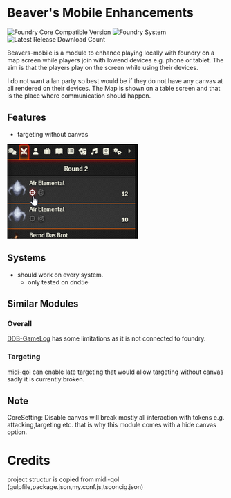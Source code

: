 # Beaver's Mobile Enhancements
![Foundry Core Compatible Version](https://img.shields.io/endpoint?url=https%3A%2F%2Ffoundryshields.com%2Fversion%3Fstyle%3Dflat%26url%3Dhttps%3A%2F%2Fraw.githubusercontent.com%2FAngryBeaver%2Fbeavers-mobile%2Fmain%2Fmodule.json)
![Foundry System](https://img.shields.io/endpoint?url=https%3A%2F%2Ffoundryshields.com%2Fsystem%3FnameType%3Draw%26showVersion%3D1%26style%3Dflat%26url%3Dhttps%3A%2F%2Fraw.githubusercontent.com%2FAngryBeaver%2Fbeavers-mobile%2Fmain%2Fmodule.json)
![Latest Release Download Count](https://img.shields.io/github/downloads/AngryBeaver/beavers-mobile/total?color=bright-green)

Beavers-mobile is a module to enhance playing locally with foundry on a map screen while players join with lowend devices e.g. phone or tablet.
The aim is that the players play on the screen while using their devices.

I do not want a lan party so best would be if they do not have any canvas at all rendered on their devices.
The Map is shown on a table screen and that is the place where communication should happen.

## Features
- targeting without canvas

![img.png](pictures/img.png)

## Systems
- should work on every system.
  - only tested on dnd5e

## Similar Modules
### Overall
[DDB-GameLog](https://github.com/IamWarHead/ddb-game-log) has some limitations as it is not connected to foundry.
### Targeting
[midi-qol](https://gitlab.com/tposney/midi-qol) can enable late targeting that would allow targeting without canvas sadly it is currently broken.

## Note
CoreSetting: Disable canvas will break mostly all interaction with tokens e.g. attacking,targeting etc. 
that is why this module comes with a hide canvas option.


# Credits
project structur is copied from midi-qol (gulpfile,package.json,my.conf.js,tsconcig.json)